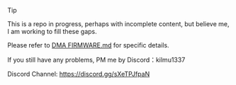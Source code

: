 > [!TIP]
>
> This is a repo in progress, perhaps with incomplete content, but believe me, I am working to fill these gaps.

 Please refer to [DMA FIRMWARE.md](https://github.com/kilmu1337/DMA-FIRMWARE/blob/main/DMA%20FIRMWARE.md) for specific details.


If you still have any problems, PM me by Discord：kilmu1337



Discord Channel: https://discord.gg/sXeTPJfpaN


